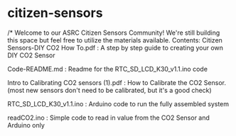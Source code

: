 # citizen-sensors

/*
 Welcome to our ASRC Citizen Sensors Community! We're still building this space but feel free to utilize the materials available.
 Contents:
 Citizen Sensors-DIY CO2 How To.pdf : A step by step guide to creating your own DIY CO2 Sensor

Code-README.md : Readme for the RTC_SD_LCD_K30_v1.1.ino code

Intro to Calibrating CO2 sensors (1).pdf : How to Calibrate the CO2 Sensor. (most new sensors don't need to be calibrated, but it's a good check)


RTC_SD_LCD_K30_v1.1.ino : Arduino code to run the fully assembled system

readCO2.ino : Simple code to read in value from the CO2 Sensor and Arduino only
